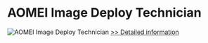 # AOMEI Image Deploy Technician
![AOMEI Image Deploy Technician](https://mycommerce.akamaized.net/api/pimages/P300870464/BIG/300870464.PNG)
[>> Detailed information](https://secure.shareit.com/shareit/product.html?productid=300870464&affiliateid=200057808)